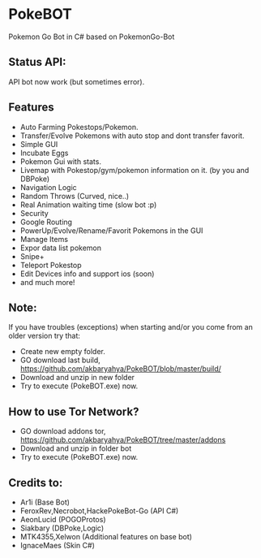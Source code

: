 # PokeBOT
Pokemon Go Bot in C# based on PokemonGo-Bot

Status API:
-------------
API bot now work (but sometimes error).

Features
-------------
 - Auto Farming Pokestops/Pokemon.
 - Transfer/Evolve Pokemons with auto stop and dont transfer favorit.
 - Simple GUI
 - Incubate Eggs
 - Pokemon Gui with stats.
 - Livemap with Pokestop/gym/pokemon information on it. (by you and DBPoke)
 - Navigation Logic
 - Random Throws (Curved, nice..)
 - Real Animation waiting time (slow bot :p)
 - Security
 - Google Routing
 - PowerUp/Evolve/Rename/Favorit Pokemons in the GUI
 - Manage Items
 - Expor data list pokemon
 - Snipe+
 - Teleport Pokestop
 - Edit Devices info and support ios (soon)
 - and much more!

Note:
-------------------
If you have troubles (exceptions) when starting and/or you come from an older version try that:
 - Create new empty folder. 
 - GO download last build, https://github.com/akbaryahya/PokeBOT/blob/master/build/
 - Download and unzip in new folder
 - Try to execute (PokeBOT.exe) now.

How to use Tor Network?
-------------------
 - GO download addons tor, https://github.com/akbaryahya/PokeBOT/tree/master/addons
 - Download and unzip in folder bot
 - Try to execute (PokeBOT.exe) now.

Credits to:
-------------------
 - Ar1i (Base Bot)
 - FeroxRev,Necrobot,HackePokeBot-Go (API C#)
 - AeonLucid (POGOProtos)
 - Siakbary (DBPoke,Logic)
 - MTK4355,Xelwon (Additional features on base bot)
 - IgnaceMaes (Skin C#)
